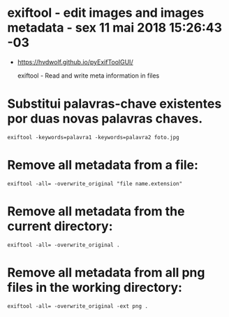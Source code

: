 # exiftool - edit images and images metadata - sex 11 mai 2018 15:26:43 -03
+ https://hvdwolf.github.io/pyExifToolGUI/

    exiftool - Read and write meta information in files

# Substitui palavras-chave existentes por duas novas palavras chaves.

    exiftool -keywords=palavra1 -keywords=palavra2 foto.jpg

# Remove all metadata from a file:

    exiftool -all= -overwrite_original "file name.extension"

# Remove all metadata from the current directory:

    exiftool -all= -overwrite_original .

# Remove all metadata from all png files in the working directory:

    exiftool -all= -overwrite_original -ext png .
